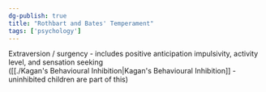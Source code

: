 ```yaml
---  
dg-publish: true  
title: "Rothbart and Bates' Temperament"  
tags: ['psychology']  
---  
```

  
Extraversion / surgency - includes positive anticipation impulsivity, activity level, and sensation seeking   
([[./Kagan's Behavioural Inhibition|Kagan's Behavioural Inhibition]] - uninhibited children are part of this)  
  
